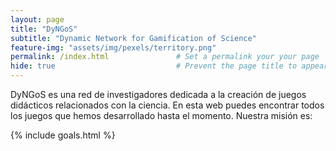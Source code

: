 ```yaml
---
layout: page
title: "DyNGoS" 
subtitle: "Dynamic Network for Gamification of Science"   
feature-img: "assets/img/pexels/territory.png" 
permalink: /index.html               # Set a permalink your your page
hide: true                           # Prevent the page title to appear in the navbar
---
```


DyNGoS es una red de investigadores dedicada a la creación de juegos didácticos relacionados con la ciencia. En esta web puedes encontrar todos los juegos que hemos desarrollado hasta el momento. Nuestra misión es:

{% include goals.html %}
